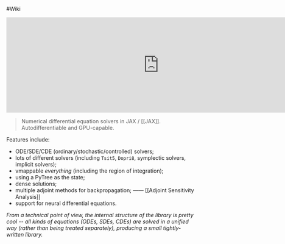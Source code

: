 #Wiki

<center>
<iframe 
	border=0 
	frameborder=0 
	height=250 
	width=800
	src="https://github.com/patrick-kidger/diffrax"> 
</iframe>
</center>

> Numerical differential equation solvers in JAX / [[JAX]]. Autodifferentiable and GPU-capable.

Features include:
- ODE/SDE/CDE (ordinary/stochastic/controlled) solvers;
- lots of different solvers (including `Tsit5`, `Dopri8`, symplectic solvers, implicit solvers);
- vmappable _everything_ (including the region of integration);
- using a PyTree as the state;
- dense solutions;
- multiple adjoint methods for backpropagation; —— [[Adjoint Sensitivity Analysis]]
- support for neural differential equations.

_From a technical point of view, the internal structure of the library is pretty cool -- all kinds of equations (ODEs, SDEs, CDEs) are solved in a unified way (rather than being treated separately), producing a small tightly-written library._
